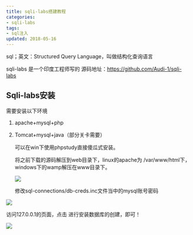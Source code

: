 ```yaml
---
title: sqli-labs搭建教程
categories:
- sqli-labs
tags:
- sql注入
updated: 2018-05-16
---
```


sql；英文：Structured Query Language，叫做结构化查询语言

sqli-labs 是一个印度工程师写的  源码地址：https://github.com/Audi-1/sqli-labs

## Sqli-labs安装 

需要安装以下环境 

1. apache+mysql+php 

2. Tomcat+mysql+java（部分关卡需要） 

   可以在win下使用phpstudy直接傻瓜式安装。

   将之前下载的源码解压到web目录下，linux的apache为 /var/www/html下，windows下的wamp解压在www目录下。 

   <img src="{{ site.url }}/assets//blog_images/sqli-labs学习教程_主图_02.png" />

   

   修改sql-connections/db-creds.inc文件当中的mysql账号密码 

   

<img src="{{ site.url }}/assets//blog_images/sqli-labs学习教程_主图_03.png" />

访问127.0.0.1的页面，点击 进行安装数据库的创建，即可！



<img src="{{ site.url }}/assets//blog_images/sqli-labs学习教程_主图_01.png" />







​         



 



​
